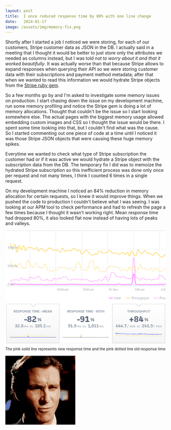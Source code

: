 ```yaml
---
layout: post
title:  I once reduced response time by 80% with one line change
date:   2024-01-17
image: /assets/img/memory-fix.png
---
```


Shortly after I started a job I noticed we were storing, for each of our customers, Stripe customer data as JSON in 
the DB. I actually said in a meeting that I thought it would be better to just store only the attributes we needed 
as columns instead, but I was told _not to worry about it and that it worked beautifully_. It was 
actually worse than that because Stripe allows to expand responses when querying their API so we were storing 
customer data with their subscriptions and payment method metadata; after that when we wanted to read this 
information we would hydrate Stripe 
objects from the [Stripe ruby gem](https://github.com/stripe/stripe-ruby).

So a few months go by and I'm asked to investigate some memory issues on production. I start chasing down the issue 
on my development machine, run some memory profiling and notice the Stripe gem is doing a lot of memory allocations. 
Thought that couldn't be the issue so I start looking somewhere else. The actual pages with the biggest memory 
usage allowed embedding custom images and CSS so I thought the issue would be there. I spent 
some time looking into that, but I couldn't find what was the cause. So I started commenting out one piece of code at 
a time until I noticed it was those Stripe JSON objects that were causing these huge memory spikes. 

Everytime we wanted to check what type of Stripe subscription the customer had or if it was active we would hydrate 
a Stripe object with the subscription data from the DB. The temporary fix I did was to memoize the hydrated Stripe 
subscription so this inefficient process was done only once per request and not many times, I think I counted 6 
times in a single request.

On my development machine I noticed an 84% reduction in memory allocation for certain requests, so I knew it would 
improve 
things. When 
we pushed the code to production I couldn't believe what I was seeing. I was looking at our APM tool to check 
performance and had to refresh the page a few times because I thought it wasn't working right. Mean response time 
had dropped 80%, it also looked flat now instead of having lots of peaks and valleys. 

<p class='flex'>
  <img src='/assets/img/memory-fix.png' alt='Memory Fix' />
  <small>
    The pink solid line represents new response time and the pink dotted line old response time
  </small>
</p>

<p class='flex'>
  <img src='/assets/img/pat-bateman-approves.gif' alt='Pat Bateman approves' />
</p>